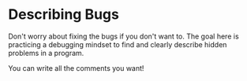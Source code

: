 # Describing Bugs

Don't worry about fixing the bugs if you don't want to. The goal here is practicing a debugging mindset to find and clearly describe hidden problems in a program.

You can write all the comments you want!
